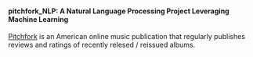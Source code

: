 #### pitchfork_NLP: A Natural Language Processing Project Leveraging Machine Learning

[Pitchfork](https://pitchfork.com/) is an American online music publication that regularly publishes reviews and ratings of recently relesed / reissued albums.
